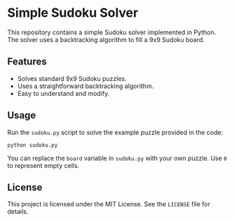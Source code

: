 # Simple Sudoku Solver

This repository contains a simple Sudoku solver implemented in Python. The solver uses a backtracking algorithm to fill a 9x9 Sudoku board.

## Features

- Solves standard 9x9 Sudoku puzzles.
- Uses a straightforward backtracking algorithm.
- Easy to understand and modify.

## Usage

Run the `sudoku.py` script to solve the example puzzle provided in the code:

    python sudoku.py

You can replace the `board` variable in `sudoku.py` with your own puzzle. Use `0` to represent empty cells.

## License

This project is licensed under the MIT License. See the `LICENSE` file for details.
